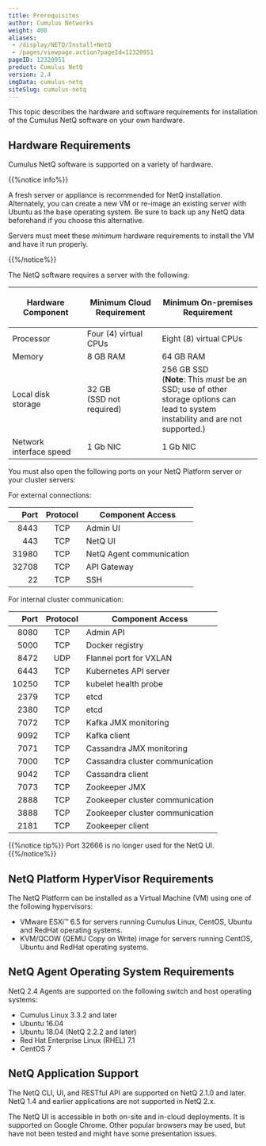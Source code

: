 ```yaml
---
title: Prerequisites
author: Cumulus Networks
weight: 408
aliases:
 - /display/NETQ/Install+NetQ
 - /pages/viewpage.action?pageId=12320951
pageID: 12320951
product: Cumulus NetQ
version: 2.4
imgData: cumulus-netq
siteSlug: cumulus-netq
---
```

This topic describes the hardware and software requirements for installation of the Cumulus NetQ software on your own hardware.

## Hardware Requirements

Cumulus NetQ software is supported on a variety of hardware.

{{%notice info%}}

A fresh server or appliance is recommended for NetQ installation. Alternately, you can create a new VM or re-image an existing server with Ubuntu as the base operating system. Be sure to back up any NetQ data beforehand if you choose this alternative.

Servers must meet these *minimum* hardware requirements to install the VM and have it run properly.

{{%/notice%}}

The NetQ software requires a server with the following:

<table>
<colgroup>
<col style="width: 30%" />
<col style="width: 30%" />
<col style="width: 40%" />
</colgroup>
<thead>
<tr class="header">
<th><p>Hardware Component</p></th>
<th><p>Minimum Cloud Requirement</p></th>
<th><p>Minimum On-premises Requirement</p></th>
</tr>
</thead>
<tbody>
<tr class="even">
<td>Processor</td>
<td>Four (4) virtual CPUs</td>
<td>Eight (8) virtual CPUs</td>
</tr>
<tr class="odd">
<td>Memory</td>
<td>8 GB RAM</td>
<td>64 GB RAM</td>
</tr>
<tr class="even">
<td>Local disk storage</td>
<td>32 GB <br>(SSD not required)</td>
<td>256 GB SSD <br>(<strong>Note</strong>: This <em>must</em> be an SSD; use of other storage options can lead to system instability and are not supported.)</td>
</tr>
<tr class="odd">
<td>Network interface speed</td>
<td>1 Gb NIC</td>
<td>1 Gb NIC</td>
</tr>
</tbody>
</table>

You must also open the following ports on your NetQ Platform server or your  cluster servers:

For external connections:

| Port  |  Protocol | Component Access |
| ------: |  :-----: | ----- |
| 8443 |  TCP | Admin UI |
| 443 | TCP | NetQ UI |
| 31980 | TCP | NetQ Agent communication |
| 32708 | TCP | API Gateway |
| 22 | TCP | SSH |

For internal cluster communication:

| Port  |  Protocol | Component Access |
| ------: |  :-----: | ----- |
| 8080 | TCP | Admin API |
| 5000 | TCP | Docker registry |
| 8472 | UDP | Flannel port for VXLAN |
| 6443 | TCP | Kubernetes API server |
| 10250 | TCP | kubelet health probe |
| 2379 | TCP | etcd |
| 2380 | TCP | etcd |
| 7072 | TCP | Kafka JMX monitoring |
| 9092 | TCP | Kafka client |
| 7071 | TCP | Cassandra JMX monitoring |
| 7000 | TCP | Cassandra cluster communication |
| 9042 | TCP | Cassandra client |
| 7073 | TCP | Zookeeper JMX |
| 2888 | TCP | Zookeeper cluster communication |
| 3888 | TCP | Zookeeper cluster communication |
| 2181 | TCP | Zookeeper client |

{{%notice tip%}}
Port 32666 is no longer used for the NetQ UI.
{{%/notice%}}

## NetQ Platform HyperVisor Requirements

The NetQ Platform can be installed as a Virtual Machine (VM) using one
of the following hypervisors:

- VMware ESXi™ 6.5 for servers running Cumulus Linux, CentOS, Ubuntu
    and RedHat operating systems.
- KVM/QCOW (QEMU Copy on Write) image for servers running CentOS,
    Ubuntu and RedHat operating systems.

## NetQ Agent Operating System Requirements

NetQ 2.4 Agents are supported on the following switch and host operating
systems:

- Cumulus Linux 3.3.2 and later
- Ubuntu 16.04
- Ubuntu 18.04 (NetQ 2.2.2 and later)
- Red Hat Enterprise Linux (RHEL) 7.1
- CentOS 7

## NetQ Application Support

The NetQ CLI, UI, and RESTful API are supported on NetQ 2.1.0 and later.
NetQ 1.4 and earlier applications are not supported in NetQ 2.x.

The NetQ UI is accessible in both on-site and in-cloud deployments. It is supported on Google Chrome. Other popular browsers may be used, but have not been tested and might have some presentation issues.
